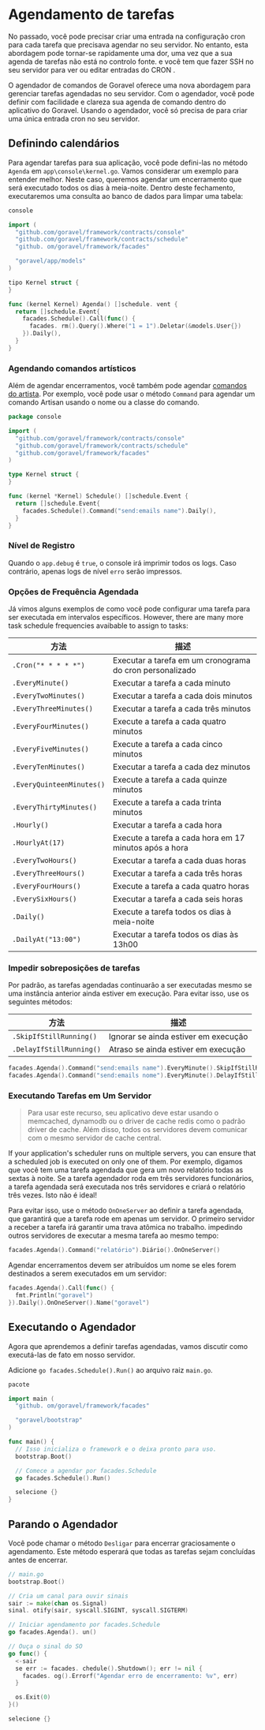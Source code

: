# Agendamento de tarefas

No passado, você pode precisar criar uma entrada na configuração cron para cada tarefa que precisava agendar no seu servidor.
No entanto, esta abordagem pode tornar-se rapidamente uma dor, uma vez que a sua agenda de tarefas não está no controlo fonte. e você tem que fazer SSH
no seu servidor para ver ou editar entradas do CRON .

O agendador de comandos de Goravel oferece uma nova abordagem para gerenciar tarefas agendadas no seu servidor. Com o agendador, você
pode definir com facilidade e clareza sua agenda de comando dentro do aplicativo do Goravel. Usando o agendador, você só precisa de
para criar uma única entrada cron no seu servidor.

## Definindo calendários

Para agendar tarefas para sua aplicação, você pode defini-las no método `Agenda` em `app\console\kernel.go`. Vamos
considerar um exemplo para entender melhor. Neste caso, queremos agendar um encerramento que será executado todos os dias à
meia-noite. Dentro deste fechamento, executaremos uma consulta ao banco de dados para limpar uma tabela:

```go
console

import (
  "github.com/goravel/framework/contracts/console"
  "github.com/goravel/framework/contracts/schedule"
  "github. om/goravel/framework/facades"

  "goravel/app/models"
)

tipo Kernel struct {
}

func (kernel Kernel) Agenda() []schedule. vent {
  return []schedule.Event{
    facades.Schedule().Call(func() {
      facades. rm().Query().Where("1 = 1").Deletar(&models.User{})
    }).Daily(),
  }
}
```

### Agendando comandos artísticos

Além de agendar encerramentos, você também pode agendar [comandos do artista](./artisan). Por exemplo, você pode
usar o método `Command` para agendar um comando Artisan usando o nome ou a classe do comando.

```go
package console

import (
  "github.com/goravel/framework/contracts/console"
  "github.com/goravel/framework/contracts/schedule"
  "github.com/goravel/framework/facades"
)

type Kernel struct {
}

func (kernel *Kernel) Schedule() []schedule.Event {
  return []schedule.Event{
    facades.Schedule().Command("send:emails name").Daily(),
  }
}
```

### Nível de Registro

Quando o `app.debug` é `true`, o console irá imprimir todos os logs. Caso contrário, apenas logs de nível `erro` serão impressos.

### Opções de Frequência Agendada

Já vimos alguns exemplos de como você pode configurar uma tarefa para ser executada em intervalos específicos. However, there are many
more task schedule frequencies avaibable to assign to tasks:

| 方法                        | 描述                                                       |
| ------------------------- | -------------------------------------------------------- |
| `.Cron("* * * * *")`      | Executar a tarefa em um cronograma do cron personalizado |
| `.EveryMinute()`          | Executar a tarefa a cada minuto                          |
| `.EveryTwoMinutes()`      | Executar a tarefa a cada dois minutos                    |
| `.EveryThreeMinutes()`    | Executar a tarefa a cada três minutos                    |
| `.EveryFourMinutes()`     | Execute a tarefa a cada quatro minutos                   |
| `.EveryFiveMinutes()`     | Execute a tarefa a cada cinco minutos                    |
| `.EveryTenMinutes()`      | Executar a tarefa a cada dez minutos                     |
| `.EveryQuinteenMinutes()` | Execute a tarefa a cada quinze minutos                   |
| `.EveryThirtyMinutes()`   | Execute a tarefa a cada trinta minutos                   |
| `.Hourly()`               | Executar a tarefa a cada hora                            |
| `.HourlyAt(17)`           | Execute a tarefa a cada hora em 17 minutos após a hora   |
| `.EveryTwoHours()`        | Executar a tarefa a cada duas horas                      |
| `.EveryThreeHours()`      | Executar a tarefa a cada três horas                      |
| `.EveryFourHours()`       | Execute a tarefa a cada quatro horas                     |
| `.EverySixHours()`        | Executar a tarefa a cada seis horas                      |
| `.Daily()`                | Execute a tarefa todos os dias à meia-noite              |
| `.DailyAt("13:00")`       | Executar a tarefa todos os dias às 13h00                 |

### Impedir sobreposições de tarefas

Por padrão, as tarefas agendadas continuarão a ser executadas mesmo se uma instância anterior ainda estiver em execução. Para evitar isso, use os
seguintes métodos:

| 方法                       | 描述                                   |
| ------------------------ | ------------------------------------ |
| `.SkipIfStillRunning()`  | Ignorar se ainda estiver em execução |
| `.DelayIfStillRunning()` | Atraso se ainda estiver em execução  |

```go
facades.Agenda().Command("send:emails name").EveryMinute().SkipIfStillRunning()
facades.Agenda().Command("send:emails nome").EveryMinute().DelayIfStillRunning()
```

### Executando Tarefas em Um Servidor

> Para usar este recurso, seu aplicativo deve estar usando o memcached, dynamodb ou o driver de cache redis como o padrão
> driver de cache. Além disso, todos os servidores devem comunicar com o mesmo servidor de cache central.

If your application's scheduler runs on multiple servers, you can ensure that a scheduled job is executed on only one of
them. Por exemplo, digamos que você tem uma tarefa agendada que gera um novo relatório todas as sextas à noite. Se a tarefa
agendador roda em três servidores funcionários, a tarefa agendada será executada nos três servidores e criará o relatório três
vezes. Isto não é ideal!

Para evitar isso, use o método `OnOneServer` ao definir a tarefa agendada, que garantirá que a tarefa rode
em apenas um servidor. O primeiro servidor a receber a tarefa irá garantir uma trava atômica no trabalho. impedindo outros servidores
de executar a mesma tarefa ao mesmo tempo:

```go
facades.Agenda().Command("relatório").Diário().OnOneServer()
```

Agendar encerramentos devem ser atribuídos um nome se eles forem destinados a serem executados em um servidor:

```go
facades.Agenda().Call(func() {
  fmt.Println("goravel")
}).Daily().OnOneServer().Name("goravel")
```

## Executando o Agendador

Agora que aprendemos a definir tarefas agendadas, vamos discutir como executá-las de fato em nosso servidor.

Adicione `go facades.Schedule().Run()` ao arquivo raiz `main.go`.

```go
pacote

import main (
  "github. om/goravel/framework/facades"

  "goravel/bootstrap"
)

func main() {
  // Isso inicializa o framework e o deixa pronto para uso.
  bootstrap.Boot()

  // Comece a agendar por facades.Schedule
  go facades.Schedule().Run()

  selecione {}
}
```

## Parando o Agendador

Você pode chamar o método `Desligar` para encerrar graciosamente o agendamento. Este método esperará que todas as tarefas
sejam concluídas antes de encerrar.

```go
// main.go
bootstrap.Boot()

// Cria um canal para ouvir sinais
sair := make(chan os.Signal)
sinal. otify(sair, syscall.SIGINT, syscall.SIGTERM)

// Iniciar agendamento por facades.Schedule
go facades.Agenda(). un()

// Ouça o sinal do SO
go func() {
  <-sair
  se err := facades. chedule().Shutdown(); err != nil {
    facades. og().Errorf("Agendar erro de encerramento: %v", err)
  }

  os.Exit(0)
}()

selecione {}
```
